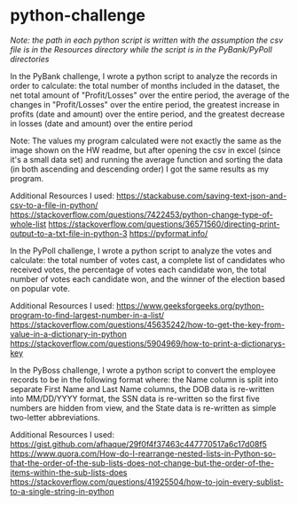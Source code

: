 # python-challenge

*Note: the path in each python script is written with the assumption the csv file is in the Resources directory while the script is in the PyBank/PyPoll directories*

In the PyBank challenge, I wrote a python script to analyze the records in order to calculate: 
the total number of months included in the dataset, the net total amount of "Profit/Losses" over the entire period, the average of the changes in "Profit/Losses" over the entire period, the greatest increase in profits (date and amount) over the entire period, and the greatest decrease in losses (date and amount) over the entire period

Note: The values my program calculated were not exactly the same as the image shown on the HW readme, but after opening the csv in excel (since it's a small data set) and running the average function and sorting the data (in both ascending and descending order) I got the same results as my program.

Additional Resources I used:
https://stackabuse.com/saving-text-json-and-csv-to-a-file-in-python/
https://stackoverflow.com/questions/7422453/python-change-type-of-whole-list
https://stackoverflow.com/questions/36571560/directing-print-output-to-a-txt-file-in-python-3
https://pyformat.info/


In the PyPoll challenge, I wrote a python script to analyze the votes and calculate:
the total number of votes cast, a complete list of candidates who received votes, the percentage of votes each candidate won, the total number of votes each candidate won, and the winner of the election based on popular vote.

Additional Resources I used:
https://www.geeksforgeeks.org/python-program-to-find-largest-number-in-a-list/
https://stackoverflow.com/questions/45635242/how-to-get-the-key-from-value-in-a-dictionary-in-python
https://stackoverflow.com/questions/5904969/how-to-print-a-dictionarys-key

In the PyBoss challenge, I wrote a python script to convert the employee records to be in the following format where:
the Name column is split into separate First Name and Last Name columns, the DOB data is re-written into MM/DD/YYYY format, the SSN data is re-written so the first five numbers are hidden from view, and the State data is re-written as simple two-letter abbreviations.


Additional Resources I used:
https://gist.github.com/afhaque/29f0f4f37463c447770517a6c17d08f5
https://www.quora.com/How-do-I-rearrange-nested-lists-in-Python-so-that-the-order-of-the-sub-lists-does-not-change-but-the-order-of-the-items-within-the-sub-lists-does
https://stackoverflow.com/questions/41925504/how-to-join-every-sublist-to-a-single-string-in-python
